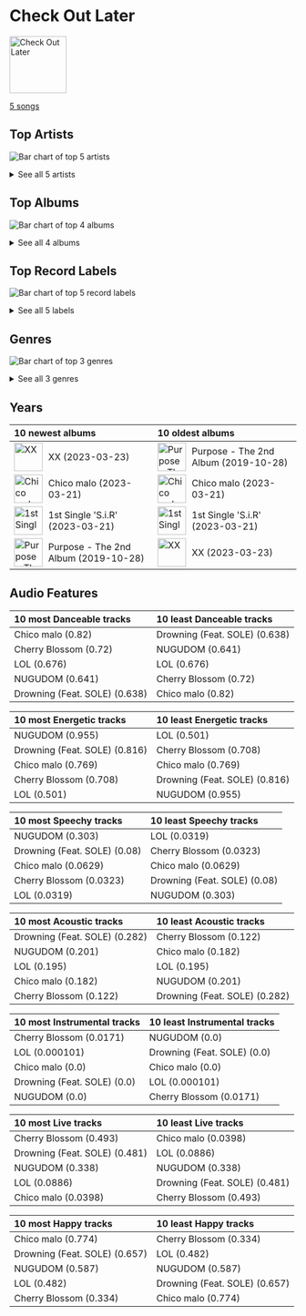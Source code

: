 # Check Out Later


<img src="https://mosaic.scdn.co/640/ab67616d0000b2733940fbf72a5982e6a6547c27ab67616d0000b273535b2adb67fb62d74c6f3f63ab67616d0000b273b87c0d76ed9c7b1654b390d0ab67616d0000b273f770ff371eb7015034122c8a" alt="Check Out Later" width="100" />

[5 songs](tracks.md)

## Top Artists

![Bar chart of top 5 artists](../../images/playlists/check_out_later/artists.png)




<details>
<summary>See all 5 artists</summary>

| Number of Tracks | Art | Artist | 🔗 |
|---:|:---|:---|:---|
| 2 | <img src="https://i.scdn.co/image/ab6761610000e5eb2f97d79b20d5c1106baa2c5a" alt="" width="50" /> | BOBBY | [🔗](https://open.spotify.com/artist/7ieMQQDR0bdBPz572mtxwS) |
| 1 | <img src="https://i.scdn.co/image/ab6761610000e5eb7b36c5e3bdd9083b3cdeb961" alt="" width="50" /> | SOLE | [🔗](https://open.spotify.com/artist/6naXFodImN2DwRmKCQHAUt) |
| 1 | <img src="https://i.scdn.co/image/ab6761610000e5ebb29975f8b42bcba1eae62577" alt="" width="50" /> | [TAEYEON](../../artists/taeyeon.md) | [🔗](https://open.spotify.com/artist/3qNVuliS40BLgXGxhdBdqu) |
| 1 | <img src="https://i.scdn.co/image/ab67616d0000b273e57b32c4af6468231a3bb6db" alt="" width="50" /> | CRAXY | [🔗](https://open.spotify.com/artist/3C13AlJZ4QWHSruAWe9VPI) |
| 1 | <img src="https://i.scdn.co/image/ab6761610000e5ebe12972169702affd7a4c48ec" alt="" width="50" /> | [MAMAMOO](../../artists/mamamoo.md) | [🔗](https://open.spotify.com/artist/0XATRDCYuuGhk0oE7C0o5G) |

</details>


## Top Albums

![Bar chart of top 4 albums](../../images/playlists/check_out_later/albums.png)


<details>
<summary>See all 4 albums</summary>

| Number of Tracks | Art | Album | Release Date | 🔗 |
|---:|:---|:---|:---|:---|
| 2 | <img src="https://i.scdn.co/image/ab67616d0000b273f770ff371eb7015034122c8a" alt="" width="50" /> | 1st Single 'S.i.R' | 2023-03-21 | [🔗](https://open.spotify.com/album/7eZ1MuD9GYRP35jumpZStH) |
| 1 | <img src="https://i.scdn.co/image/ab67616d0000b2733940fbf72a5982e6a6547c27" alt="" width="50" /> | XX | 2023-03-23 | [🔗](https://open.spotify.com/album/68HYfh1f99HyUIG5QiV8Cw) |
| 1 | <img src="https://i.scdn.co/image/ab67616d0000b273b87c0d76ed9c7b1654b390d0" alt="" width="50" /> | Purpose - The 2nd Album | 2019-10-28 | [🔗](https://open.spotify.com/album/0h6wCpdgpSOAbYDDYJVuwr) |
| 1 | <img src="https://i.scdn.co/image/ab67616d0000b273535b2adb67fb62d74c6f3f63" alt="" width="50" /> | Chico malo | 2023-03-21 | [🔗](https://open.spotify.com/album/3M5zCYcr3RtRy4wdE2Vam9) |

</details>


## Top Record Labels

![Bar chart of top 5 record labels](../../images/playlists/check_out_later/labels.png)


<details>
<summary>See all 5 labels</summary>

| Number of Tracks | Label |
|---:|:---|
| 2 | [Stone Music Entertainment](../../labels/stone_music_entertainment.md) |
| 2 | [Genie Music Corporation](../../labels/genie_music_corporation.md) |
| 1 | [SM Entertainment](../../labels/sm_entertainment.md) |
| 1 | SAI-Ent. |
| 1 | [RBW Inc.](../../labels/rbw_inc_.md) |

</details>


## Genres

![Bar chart of top 3 genres](../../images/playlists/check_out_later/genres.png)


<details>
<summary>See all 3 genres</summary>

| Number of Tracks | Genre |
|---:|:---|
| 4 | [k-pop](../../genres/k_pop.md) |
| 1 | [pop](../../genres/pop.md) |
| 1 | [k-pop girl group](../../genres/k_pop_girl_group.md) |

</details>


## Years





| 10 newest albums | 10 oldest albums |
|:---|:---|
| <div style="display:flex; align-items:center;"><img src="https://i.scdn.co/image/ab67616d0000b2733940fbf72a5982e6a6547c27" alt="XX" width="50" /> <span style="padding-left:10px;">XX (2023-03-23)</span></div> | <div style="display:flex; align-items:center;"><img src="https://i.scdn.co/image/ab67616d0000b273b87c0d76ed9c7b1654b390d0" alt="Purpose - The 2nd Album" width="50" /> <span style="padding-left:10px;">Purpose - The 2nd Album (2019-10-28)</span></div> |
| <div style="display:flex; align-items:center;"><img src="https://i.scdn.co/image/ab67616d0000b273535b2adb67fb62d74c6f3f63" alt="Chico malo" width="50" /> <span style="padding-left:10px;">Chico malo (2023-03-21)</span></div> | <div style="display:flex; align-items:center;"><img src="https://i.scdn.co/image/ab67616d0000b273535b2adb67fb62d74c6f3f63" alt="Chico malo" width="50" /> <span style="padding-left:10px;">Chico malo (2023-03-21)</span></div> |
| <div style="display:flex; align-items:center;"><img src="https://i.scdn.co/image/ab67616d0000b273f770ff371eb7015034122c8a" alt="1st Single 'S.i.R'" width="50" /> <span style="padding-left:10px;">1st Single 'S.i.R' (2023-03-21)</span></div> | <div style="display:flex; align-items:center;"><img src="https://i.scdn.co/image/ab67616d0000b273f770ff371eb7015034122c8a" alt="1st Single 'S.i.R'" width="50" /> <span style="padding-left:10px;">1st Single 'S.i.R' (2023-03-21)</span></div> |
| <div style="display:flex; align-items:center;"><img src="https://i.scdn.co/image/ab67616d0000b273b87c0d76ed9c7b1654b390d0" alt="Purpose - The 2nd Album" width="50" /> <span style="padding-left:10px;">Purpose - The 2nd Album (2019-10-28)</span></div> | <div style="display:flex; align-items:center;"><img src="https://i.scdn.co/image/ab67616d0000b2733940fbf72a5982e6a6547c27" alt="XX" width="50" /> <span style="padding-left:10px;">XX (2023-03-23)</span></div> |
## Audio Features

| 10 most Danceable tracks | 10 least Danceable tracks |
|:---|:---|
| Chico malo (0.82) | Drowning (Feat. SOLE) (0.638) |
| Cherry Blossom (0.72) | NUGUDOM (0.641) |
| LOL (0.676) | LOL (0.676) |
| NUGUDOM (0.641) | Cherry Blossom (0.72) |
| Drowning (Feat. SOLE) (0.638) | Chico malo (0.82) |

| 10 most Energetic tracks | 10 least Energetic tracks |
|:---|:---|
| NUGUDOM (0.955) | LOL (0.501) |
| Drowning (Feat. SOLE) (0.816) | Cherry Blossom (0.708) |
| Chico malo (0.769) | Chico malo (0.769) |
| Cherry Blossom (0.708) | Drowning (Feat. SOLE) (0.816) |
| LOL (0.501) | NUGUDOM (0.955) |

| 10 most Speechy tracks | 10 least Speechy tracks |
|:---|:---|
| NUGUDOM (0.303) | LOL (0.0319) |
| Drowning (Feat. SOLE) (0.08) | Cherry Blossom (0.0323) |
| Chico malo (0.0629) | Chico malo (0.0629) |
| Cherry Blossom (0.0323) | Drowning (Feat. SOLE) (0.08) |
| LOL (0.0319) | NUGUDOM (0.303) |

| 10 most Acoustic tracks | 10 least Acoustic tracks |
|:---|:---|
| Drowning (Feat. SOLE) (0.282) | Cherry Blossom (0.122) |
| NUGUDOM (0.201) | Chico malo (0.182) |
| LOL (0.195) | LOL (0.195) |
| Chico malo (0.182) | NUGUDOM (0.201) |
| Cherry Blossom (0.122) | Drowning (Feat. SOLE) (0.282) |

| 10 most Instrumental tracks | 10 least Instrumental tracks |
|:---|:---|
| Cherry Blossom (0.0171) | NUGUDOM (0.0) |
| LOL (0.000101) | Drowning (Feat. SOLE) (0.0) |
| Chico malo (0.0) | Chico malo (0.0) |
| Drowning (Feat. SOLE) (0.0) | LOL (0.000101) |
| NUGUDOM (0.0) | Cherry Blossom (0.0171) |

| 10 most Live tracks | 10 least Live tracks |
|:---|:---|
| Cherry Blossom (0.493) | Chico malo (0.0398) |
| Drowning (Feat. SOLE) (0.481) | LOL (0.0886) |
| NUGUDOM (0.338) | NUGUDOM (0.338) |
| LOL (0.0886) | Drowning (Feat. SOLE) (0.481) |
| Chico malo (0.0398) | Cherry Blossom (0.493) |

| 10 most Happy tracks | 10 least Happy tracks |
|:---|:---|
| Chico malo (0.774) | Cherry Blossom (0.334) |
| Drowning (Feat. SOLE) (0.657) | LOL (0.482) |
| NUGUDOM (0.587) | NUGUDOM (0.587) |
| LOL (0.482) | Drowning (Feat. SOLE) (0.657) |
| Cherry Blossom (0.334) | Chico malo (0.774) |
